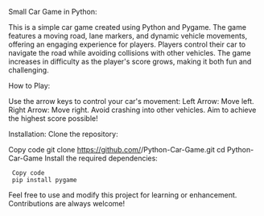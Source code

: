 Small Car Game in Python:

This is a simple car game created using Python and Pygame. 
The game features a moving road, lane markers, and dynamic vehicle movements, offering an engaging experience for players. Players control their car to navigate the road while avoiding collisions with other vehicles. The game increases in difficulty as the player's score grows, making it both fun and challenging.

How to Play:

Use the arrow keys to control your car's movement:
  Left Arrow: Move left.
  Right Arrow: Move right.
  Avoid crashing into other vehicles.
  Aim to achieve the highest score possible!

  Installation:
  Clone the repository:
  
  Copy code
     git clone https://github.com/<your-username>/Python-Car-Game.git
     cd Python-Car-Game
  Install the required dependencies:
   
     Copy code
     pip install pygame

Feel free to use and modify this project for learning or enhancement. Contributions are always welcome!

